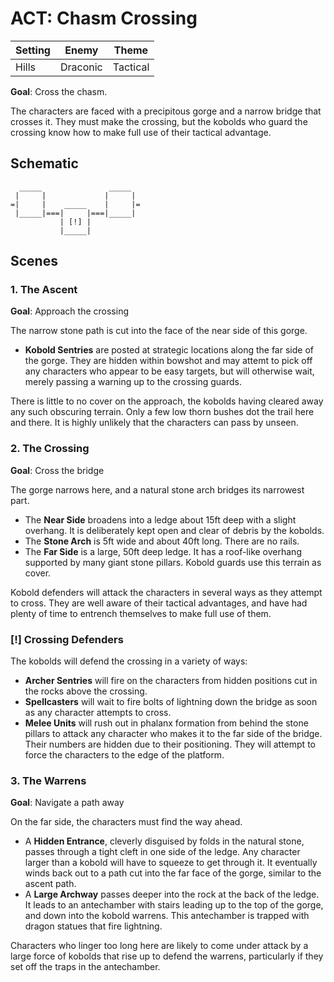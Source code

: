 # ACT: Chasm Crossing

| Setting  | Enemy    | Theme    |
|----------|----------|----------|
| Hills    | Draconic | Tactical |

**Goal**: Cross the chasm.

The characters are faced with a precipitous gorge and a narrow bridge that crosses it.
They must make the crossing, but the kobolds who guard the crossing know how to make
full use of their tactical advantage.


## Schematic

      _____               _____
     |     |             |     |
    =|     |    _____    |     |=
     |_____|===|     |===|_____|
               | [!] |
               |_____|


## Scenes

### 1. The Ascent

**Goal**: Approach the crossing

The narrow stone path is cut into the face of the near side of this gorge.

- **Kobold Sentries** are posted at strategic locations along the far side of the gorge.
  They are hidden within bowshot and may attemt to pick off any characters who appear to
  be easy targets, but will otherwise wait, merely passing a warning up to the crossing
  guards.

There is little to no cover on the approach, the kobolds having cleared away any such
obscuring terrain. Only a few low thorn bushes dot the trail here and there. It is
highly unlikely that the characters can pass by unseen.

### 2. The Crossing

**Goal**: Cross the bridge

The gorge narrows here, and a natural stone arch bridges its narrowest part.

- The **Near Side** broadens into a ledge about 15ft deep with a slight overhang. It is
  deliberately kept open and clear of debris by the kobolds.
- The **Stone Arch** is 5ft wide and about 40ft long. There are no rails.
- The **Far Side** is a large, 50ft deep ledge. It has a roof-like overhang supported by
  many giant stone pillars. Kobold guards use this terrain as cover.

Kobold defenders will attack the characters in several ways as they attempt to cross.
They are well aware of their tactical advantages, and have had plenty of time to
entrench themselves to make full use of them.

### [!] Crossing Defenders

The kobolds will defend the crossing in a variety of ways:

- **Archer Sentries** will fire on the characters from hidden positions cut in the rocks
  above the crossing.
- **Spellcasters** will wait to fire bolts of lightning down the bridge as soon as any
  character attempts to cross.
- **Melee Units** will rush out in phalanx formation from behind the stone pillars to
  attack any character who makes it to the far side of the bridge. Their numbers are
  hidden due to their positioning. They will attempt to force the characters to the edge
  of the platform.

### 3. The Warrens

**Goal**: Navigate a path away

On the far side, the characters must find the way ahead.

- A **Hidden Entrance**, cleverly disguised by folds in the natural stone, passes
  through a tight cleft in one side of the ledge. Any character larger than a kobold
  will have to squeeze to get through it. It eventually winds back out to a path cut
  into the far face of the gorge, similar to the ascent path.
- A **Large Archway** passes deeper into the rock at the back of the ledge. It leads to
  an antechamber with stairs leading up to the top of the gorge, and down into the
  kobold warrens. This antechamber is trapped with dragon statues that fire lightning.

Characters who linger too long here are likely to come under attack by a large force of
kobolds that rise up to defend the warrens, particularly if they set off the traps in
the antechamber.
